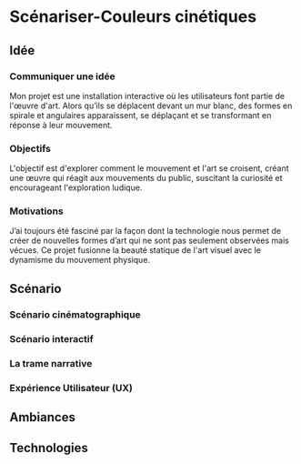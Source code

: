 # Scénariser-Couleurs cinétiques


## Idée


### Communiquer une idée
Mon projet est une installation interactive où les utilisateurs font partie de l'œuvre d'art. Alors qu’ils se déplacent devant un mur blanc, des formes en spirale et angulaires apparaissent, se déplaçant et se transformant en réponse à leur mouvement.

### Objectifs
L'objectif est d'explorer comment le mouvement et l'art se croisent, créant une œuvre qui réagit aux mouvements du public, suscitant la curiosité et encourageant l'exploration ludique.

### Motivations
J’ai toujours été fasciné par la façon dont la technologie nous permet de créer de nouvelles formes d’art qui ne sont pas seulement observées mais vécues. Ce projet fusionne la beauté statique de l'art visuel avec le dynamisme du mouvement physique.


## Scénario

### Scénario cinématographique
### Scénario interactif
### La trame narrative
### Expérience Utilisateur (UX)


## Ambiances


## Technologies



